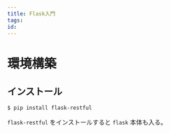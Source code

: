 ```yaml
---
title: Flask入門
tags:
id:
---
```



# 環境構築

## インストール

```sh
$ pip install flask-restful
```

`flask-restful` をインストールすると `flask` 本体も入る。
